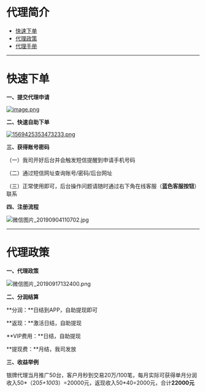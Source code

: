 # 代理简介

- [快速下单](#快速下单)
- [代理政策](#代理政策)
- [代理手册](#代理手册)



---





# 快速下单



**一、提交代理申请**

[![image.png](../media/1567519864869188-20211217211129318.png)](https://jinshuju.net/f/LEus0w)



**二、快速自助下单**

[![1569425353473233.png](../media/1617518736742356-20211217203853835.png)](https://kmbk.zjkmkj.com/Index/194)



**三、获得账号密码**



（一）我司开好后台并会触发短信提醒到申请手机号码

（二）通过短信网址查询账号/密码/后台网址

（三）正常使用即可，后台操作问题请随时通过右下角在线客服（**蓝色客服按钮**）联系

**四、注册流程**

![微信图片_20190904110702.jpg](../media/1567566719479464.jpg)

------

# 代理政策

**一、代理政策**

![微信图片_20190917132400.png](../media/1568697849411192.png)

**二、分润结算**

**分润：**日结到APP，自助提现即可

**返现：**激活日结，自助提现

**VIP费用：**日结，自助提现

**提现费：**月结，我司发放

**三、收益举例**

银牌代理当月推广50台，客户月秒到交易20万/100笔，每月实际可获得单月分润收入50*（20*5+100*3）=20000元，返现收入50*40=2000元，合计**22000元**